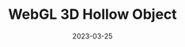 ---
title: 'WebGL 3D Hollow Object'
date: '2023-03-25'
github: 'https://github.com/ranjabi/IF3260_Tugas2_K01_G18'
course: 'IF3260'
---